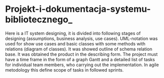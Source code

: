# Projekt-i-dokumentacja-systemu-bibliotecznego_
Here is a IT system designing, it is divided into following stages of designing (assumptions, business analysis, use cases).
UML-notation was used for show use cases and basic classes with some methods with relations (diagram of classes).
It was showed outline of schema relation base. It was obtained the product in the describing form.
The project must have a time frame in the form of a graph Gantt 
and a detailed list of tasks for individual team members, who carrying out the implementation.
In agile metodology  this define scope of tasks in followed sprints.
